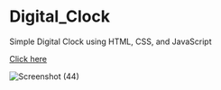 # Digital_Clock
Simple Digital Clock using HTML, CSS, and JavaScript

[Click here](https://thrishaj07.github.io/Digital_Clock/)


![Screenshot (44)](https://user-images.githubusercontent.com/96337859/181872554-de377bfb-9a46-4fd8-ad3b-e501a10f043e.png)
